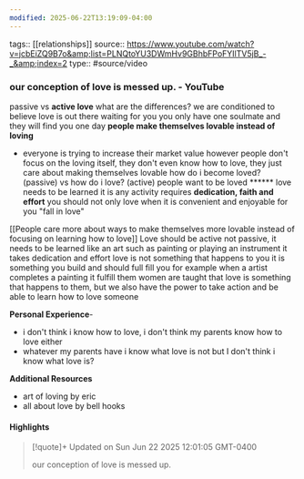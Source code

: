 ```yaml
---
modified: 2025-06-22T13:19:09-04:00
---
```


tags:: [[relationships]]
source:: https://www.youtube.com/watch?v=jcbEiZQ9B7o&amp;list=PLNQtoYU3DWmHv9GBhbFPoFYIlTV5jB_-_&amp;index=2
type:: #source/video 

### our conception of love is messed up. - YouTube

passive vs **active love**
	what are the differences?
we are conditioned to believe love is out there waiting for you
you only have one soulmate and they will find you one day
**people make themselves lovable instead of loving**	
- everyone is trying to increase their market value 
however people don't focus on the loving itself, they don't even know how to love, they just care about making themselves lovable
	how do i become loved? (passive) vs how do i love? (active)
people want to be loved ******
love needs to be learned it is any activity
	requires **dedication, faith and effort**
	you should not only love when it is convenient and enjoyable for you
"fall in love"

[[People care more about ways to make themselves more lovable instead of focusing on learning how to love]]
Love should be active not passive, it needs to be learned like an art such as painting or playing an instrument it takes dedication and effort
love is not something that happens to you it is something you build and should full fill you
for example when a artist completes a painting it fulfill them
women are taught that love is something that happens to them, but we also have the power to take action and be able to learn how to love someone

**Personal Experience**-
- i don't think i know how to love, i don't think my parents know how to love either
- whatever my parents have i know what love is not but I don't think i know what love is?
	
**Additional Resources**
- art of loving by eric
- all about love by bell hooks

#### Highlights

> [!quote]+ Updated on Sun Jun 22 2025 12:01:05 GMT-0400
>
> our conception of love is messed up.
